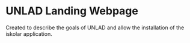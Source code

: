 # UNLAD Landing Webpage

Created to describe the goals of UNLAD and allow the installation of the iskolar application.